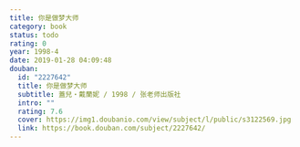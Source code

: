 ```yaml
---
title: 你是做梦大师
category: book
status: todo
rating: 0
year: 1998-4
date: 2019-01-28 04:09:48
douban:
  id: "2227642"
  title: 你是做梦大师
  subtitle: 蓋兒‧戴蘭妮 / 1998 / 张老师出版社
  intro: ""
  rating: 7.6
  cover: https://img1.doubanio.com/view/subject/l/public/s3122569.jpg
  link: https://book.douban.com/subject/2227642/
---
```



